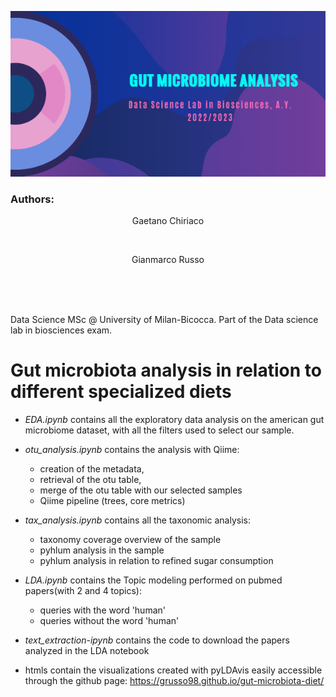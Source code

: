 ![alt text](https://github.com/grusso98/gut-microbiota-diet/blob/main/img/biosciences_banner.png?raw=true)
### Authors:
  <div align="center">
    <p>Gaetano Chiriaco</p>
    <a href="https://www.linkedin.com/in/gaetano-chiriaco-68085820b/" style="text-decoration:none;">
      <img src="https://upload.wikimedia.org/wikipedia/commons/thumb/c/ca/LinkedIn_logo_initials.png/640px-LinkedIn_logo_initials.png" width="2%" alt="" /></a>
  </div>
  
  <div align="center">
    <p>Gianmarco Russo</p>
    <a href="https://www.linkedin.com/in/grusso98/" style="text-decoration:none;">
      <img src="https://upload.wikimedia.org/wikipedia/commons/thumb/c/ca/LinkedIn_logo_initials.png/640px-LinkedIn_logo_initials.png" width="2%" alt="" /></a>
  </div>
<br>
<br>

Data Science MSc @ University of Milan-Bicocca.
Part of the Data science lab in biosciences exam.

# Gut microbiota analysis in relation to different specialized diets

- *EDA.ipynb* contains all the exploratory data analysis on the american gut microbiome dataset, with all the filters used to select our sample.

- *otu_analysis.ipynb* contains the analysis with Qiime:
  -  creation of the metadata,
  -  retrieval of the otu table,
  -  merge of the otu table with our selected samples
  -  Qiime pipeline (trees, core metrics)

- *tax_analysis.ipynb* contains all the taxonomic analysis:
  - taxonomy coverage overview of the sample
  - pyhlum analysis in the sample
  - pyhlum analysis in relation to refined sugar consumption

- *LDA.ipynb* contains the Topic modeling performed on pubmed papers(with 2 and 4 topics):
  - queries with the word 'human' 
  - queries without the word 'human'
 
- *text_extraction-ipynb* contains the code to download the papers analyzed in the LDA notebook 
- htmls contain the visualizations created with pyLDAvis easily accessible through the github page: https://grusso98.github.io/gut-microbiota-diet/
